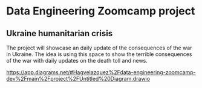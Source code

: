 # Data Engineering Zoomcamp project

## Ukraine humanitarian crisis

The project will showcase an daily update of the consequences of the war in Ukraine. The idea is using this space to show the terrible consequences of the war with daily updates on the death toll and news. 


https://app.diagrams.net/#Hagvelazquez%2Fdata-engineering-zoomcamp-dev%2Fmain%2Fproject%2FUntitled%20Diagram.drawio
